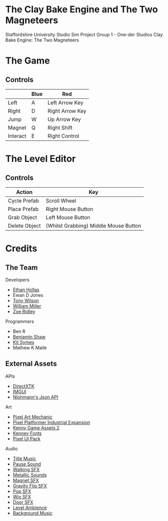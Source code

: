 # The Clay Bake Engine and The Two Magneteers
Staffordshire University Studio Sim Project
Group 1 - One-der Studios
Clay Bake Engine: The Two Magneteers

# The Game

## Controls

|          | Blue | Red             |
| -        | -    | -               |
| Left     | A    | Left Arrow Key  |
| Right    | D    | Right Arrow Key |
| Jump     | W    | Up Arrow Key    |
| Magnet   | Q    | Right Shift     |
| Interact | E    | Right Control   |

# The Level Editor

## Controls

| Action        | Key                                   |
| -             | -                                     |
| Cycle Prefab  | Scroll Wheel                          |
| Place Prefab  | Right Mouse Button                    |
| Grab Object   | Left Mouse Button                     |
| Delete Object | (Whilst Grabbing) Middle Mouse Button |

# Credits

## The Team

Developers
- [Ethan Hollas](https://ethanhollas.github.io)
- Ewan D Jones
- [Tony Wilson](https://tonywilson-dev.github.io)
- [William Miller](https://williamimiller.github.io/)
- [Zoe Ridley](https://zoe-ridley.github.io)

Programmers
- Ben R
- [Benjamin Shaw](https://benjaminshawdev.github.io/)
- [Kit Symes](https://kitsymes.github.io)
- Mathew K Maile

## External Assets

APIs
- [DirectXTK](https://walbourn.github.io/directxtk/)
- [IMGUI](https://github.com/ocornut/imgui)
- [Nlohmann's Json API](https://json.nlohmann.me)

Art
- [Pixel Art Mechanic](https://opengameart.org/content/mechanic-animated)
- [Pixel Platformer Industrial Expansion](https://kenney.nl/assets/pixel-platformer-industrial-expansion)
- [Kenny Game Assets 2](https://kenney.itch.io/kenney-game-assets-2)
- [Kenney Fonts](https://kenney.nl/assets/kenney-fonts)
- [Pixel UI Pack](https://kenney.nl/assets/pixel-ui-pack)

Audio
- [Title Music](https://freesound.org/people/SkibkaMusic/sounds/478988/)
- [Pause Sound](https://freesound.org/people/philRacoIndie/sounds/512481/)
- [Walking SFX](https://freesound.org/people/DexD73/sounds/583715/)
- [Metallic Sounds](https://freesound.org/people/dbspin/sounds/396635/)
- [Magnet SFX](https://freesound.org/people/michael_kur95/sounds/255207/)
- [Gravity Flip SFX](https://freesound.org/people/Robinhood76/sounds/259739/)
- [Pop SFX](https://freesound.org/people/yottasounds/sounds/176727/)
- [Win SFX](https://freesound.org/people/EVRetro/sounds/495005/)
- [Door SFX](https://freesound.org/people/bennstir/sounds/80928/)
- [Level Ambience](https://freesound.org/people/InspectorJ/sounds/385943/)
- [Background Music](https://freesound.org/people/o_ultimo/sounds/328628/)
